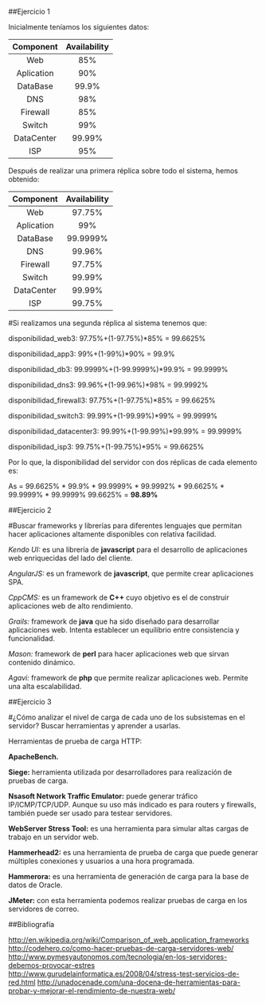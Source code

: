 ##Ejercicio 1

Inicialmente teníamos los siguientes datos:

|Component	|	Availability|
|:---------:|:------------:|
|Web			|	85%			|
|Aplication |  90%			|
|DataBase   |  99.9%			|
|DNS			|  98%			|
|Firewall	|	85%			|
|Switch		|	99%			|
|DataCenter	|	99.99%		|
|ISP			|	95%			|

Después de realizar una primera réplica sobre todo el sistema, hemos obtenido:

|Component	|	Availability|
|:---------:|:------------:|
|Web			|	97.75%		|
|Aplication |  99%			|
|DataBase   |  99.9999%		|
|DNS			|  99.96%		|
|Firewall	|	97.75%		|
|Switch		|	99.99%		|
|DataCenter	|	99.99%		|
|ISP			|	99.75%		|


#Si realizamos una segunda réplica al sistema tenemos que:


disponibilidad_web3: 97.75%+(1-97.75%)*85% = 99.6625%

disponibilidad_app3: 99%+(1-99%)*90% = 99.9%

disponibilidad_db3: 99.9999%+(1-99.9999%)*99.9% = 99.9999% 

disponibilidad_dns3: 99.96%+(1-99.96%)*98% = 99.9992%

disponibilidad_firewall3: 97.75%+(1-97.75%)*85% = 99.6625%

disponibilidad_switch3: 99.99%+(1-99.99%)*99% = 99.9999%

disponibilidad_datacenter3: 99.99%+(1-99.99%)*99.99% = 99.9999%

disponibilidad_isp3: 99.75%+(1-99.75%)*95% = 99.6625%

Por lo que, la disponibilidad del servidor con dos réplicas de cada elemento es:

As = 99.6625% * 99.9% * 99.9999% * 99.9992% * 99.6625% * 99.9999% * 99.9999% 99.6625% = **98.89%**

##Ejercicio 2

#Buscar frameworks y librerías para diferentes lenguajes que permitan hacer aplicaciones altamente disponibles con relativa facilidad.

*Kendo UI:* es una librería de **javascript** para el desarrollo de aplicaciones web
enriquecidas del lado del cliente.

*AngularJS:* es un framework de **javascript**, que permite crear aplicaciones SPA.

*CppCMS:* es un framework de **C++** cuyo objetivo es el de construir aplicaciones web
de alto rendimiento.

*Grails:* framework de **java** que ha sido diseñado para desarrollar aplicaciones web. Intenta
establecer un equilibrio entre consistencia y funcionalidad.

*Mason:* framework de **perl** para hacer aplicaciones web que sirvan contenido dinámico.

*Agavi:* framework de **php** que permite realizar aplicaciones web. Permite una alta escalabilidad.

##Ejercicio 3

#¿Cómo analizar el nivel de carga de cada uno de los subsistemas en el servidor? Buscar herramientas y aprender a usarlas.

Herramientas de prueba de carga HTTP:

**ApacheBench.**

**Siege:** herramienta utilizada por desarrolladores para realización de pruebas de carga.

**Nsasoft Network Traffic Emulator:** puede generar tráfico IP/ICMP/TCP/UDP. Aunque su uso más
indicado es para routers y firewalls, también puede ser usado para testear servidores.

**WebServer Stress Tool:** es una herramienta para simular altas cargas de trabajo en un servidor web.

**Hammerhead2:** es una herramienta de prueba de carga que puede generar múltiples conexiones y usuarios
a una hora programada.

**Hammerora:** es una herramienta de generación de carga para la base de datos de Oracle.

**JMeter:** con esta herramienta podemos realizar pruebas de carga en los servidores de correo.




##Bibliografía

http://en.wikipedia.org/wiki/Comparison_of_web_application_frameworks
http://codehero.co/como-hacer-pruebas-de-carga-servidores-web/
http://www.pymesyautonomos.com/tecnologia/en-los-servidores-debemos-provocar-estres
http://www.gurudelainformatica.es/2008/04/stress-test-servicios-de-red.html
http://unadocenade.com/una-docena-de-herramientas-para-probar-y-mejorar-el-rendimiento-de-nuestra-web/

